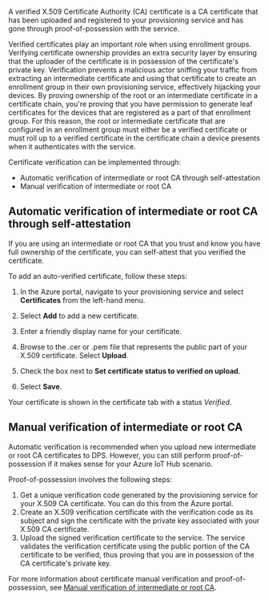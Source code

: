 A verified X.509 Certificate Authority (CA) certificate is a CA certificate that has been uploaded and registered to your provisioning service and has gone through proof-of-possession with the service.

Verified certificates play an important role when using enrollment groups. Verifying certificate ownership provides an extra security layer by ensuring that the uploader of the certificate is in possession of the certificate's private key. Verification prevents a malicious actor sniffing your traffic from extracting an intermediate certificate and using that certificate to create an enrollment group in their own provisioning service, effectively hijacking your devices. By proving ownership of the root or an intermediate certificate in a certificate chain, you're proving that you have permission to generate leaf certificates for the devices that are registered as a part of that enrollment group. For this reason, the root or intermediate certificate that are configured in an enrollment group must either be a verified certificate or must roll up to a verified certificate in the certificate chain a device presents when it authenticates with the service.

Certificate verification can be implemented through:

* Automatic verification of intermediate or root CA through self-attestation
* Manual verification of intermediate or root CA

## Automatic verification of intermediate or root CA through self-attestation

If you are using an intermediate or root CA that you trust and know you have full ownership of the certificate, you can self-attest that you verified the certificate.

To add an auto-verified certificate, follow these steps:

1. In the Azure portal, navigate to your provisioning service and select **Certificates** from the left-hand menu.

1. Select **Add** to add a new certificate.

1. Enter a friendly display name for your certificate.

1. Browse to the .cer or .pem file that represents the public part of your X.509 certificate. Select **Upload**.

1. Check the box next to **Set certificate status to verified on upload**.

1. Select **Save**.

Your certificate is shown in the certificate tab with a status *Verified*.

## Manual verification of intermediate or root CA

Automatic verification is recommended when you upload new intermediate or root CA certificates to DPS. However, you can still perform proof-of-possession if it makes sense for your Azure IoT Hub scenario.

Proof-of-possession involves the following steps:

1. Get a unique verification code generated by the provisioning service for your X.509 CA certificate. You can do this from the Azure portal.
1. Create an X.509 verification certificate with the verification code as its subject and sign the certificate with the private key associated with your X.509 CA certificate.
1. Upload the signed verification certificate to the service. The service validates the verification certificate using the public portion of the CA certificate to be verified, thus proving that you are in possession of the CA certificate's private key.

For more information about certificate manual verification and proof-of-possession, see [Manual verification of intermediate or root CA](/azure/iot-dps/how-to-verify-certificates#manual-verification-of-intermediate-or-root-ca).
